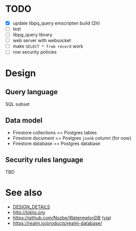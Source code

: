 # TODO

* [x] update libpq_query emscripten build (2h)
* [ ] test
* [ ] libpg_query library
* [ ] web server with websocket
* [ ] make `SELECT * from record` work
* [ ] row security policies

# Design

## Query language

SQL subset

## Data model

* Firestore collections == Postgres tables
* Firestore document == Postgres `jsonb` column (for now)
* Firestore database == Postgres database

## Security rules language

TBD

# See also

* [DESIGN_DETAILS](./DESIGN_DETAILS.md)
* http://lokijs.org
* https://github.com/Nozbe/WatermelonDB ([via](https://news.ycombinator.com/item?id=17950992))
* https://realm.io/products/realm-database/
